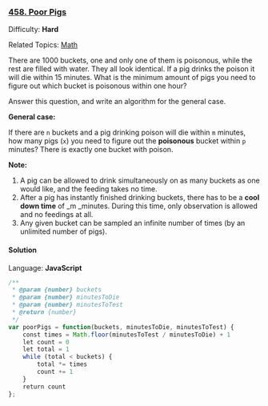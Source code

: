 ### [458\. Poor Pigs](https://leetcode.com/problems/poor-pigs/)

Difficulty: **Hard**  

Related Topics: [Math](https://leetcode.com/tag/math/)


There are 1000 buckets, one and only one of them is poisonous, while the rest are filled with water. They all look identical. If a pig drinks the poison it will die within 15 minutes. What is the minimum amount of pigs you need to figure out which bucket is poisonous within one hour?

Answer this question, and write an algorithm for the general case.

**General case:**

If there are `n` buckets and a pig drinking poison will die within `m` minutes, how many pigs (`x`) you need to figure out the **poisonous** bucket within `p` minutes? There is exactly one bucket with poison.

**Note:**

1.  A pig can be allowed to drink simultaneously on as many buckets as one would like, and the feeding takes no time.
2.  After a pig has instantly finished drinking buckets, there has to be a **cool down time** of _m _minutes. During this time, only observation is allowed and no feedings at all.
3.  Any given bucket can be sampled an infinite number of times (by an unlimited number of pigs).


#### Solution

Language: **JavaScript**

```javascript
/**
 * @param {number} buckets
 * @param {number} minutesToDie
 * @param {number} minutesToTest
 * @return {number}
 */
var poorPigs = function(buckets, minutesToDie, minutesToTest) {
    const times = Math.floor(minutesToTest / minutesToDie) + 1
    let count = 0
    let total = 1
    while (total < buckets) {
        total *= times
        count += 1
    }
    return count
};
```
